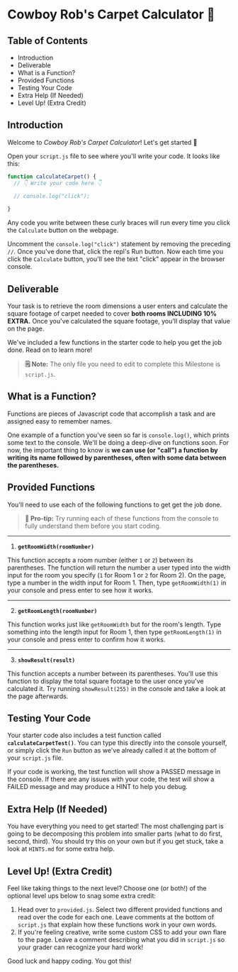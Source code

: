 # Cowboy Rob's Carpet Calculator 🤠
## Table of Contents
- Introduction
- Deliverable
- What is a Function?
- Provided Functions
- Testing Your Code
- Extra Help (If Needed)
- Level Up! (Extra Credit)

## Introduction
Welcome to *Cowboy Rob's Carpet Calculator*! Let's get started 🤠

Open your `script.js` file to see where you'll write your code. It looks like this:

```js
function calculateCarpet() {
  // 👇 Write your code here 👇
  
  // console.log("click");

}
```

Any code you write between these curly braces will run every time you click the `Calculate` button on the webpage.

Uncomment the `console.log("click")` statement by removing the preceding `//`. Once you've done that, click the repl's Run button. Now each time you click the `Calculate` button, you'll see the text "click" appear in the browser console.


## Deliverable
Your task is to retrieve the room dimensions a user enters and calculate the square footage of carpet needed to cover **both rooms INCLUDING 10% EXTRA.** Once you've calculated the square footage, you'll display that value on the page. 

We've included a few functions in the starter code to help you get the job done. Read on to learn more!

> **🗒 Note:** The only file you need to edit to complete this Milestone is `script.js`.

## What is a Function? 
Functions are pieces of Javascript code that accomplish a task and are assigned easy to remember names. 

One example of a function you've seen so far is `console.log()`, which prints some text to the console. We'll be doing a deep-dive on functions soon. For now, the important thing to know is **we can use (or "call") a function by writing its name followed by parentheses, often with some data between the parentheses.** 


## Provided Functions
You'll need to use each of the following functions to get get the job done.

> **🧠 Pro-tip:** Try running each of these functions from the console to fully understand them before you start coding. 

<hr>

1. **`getRoomWidth(roomNumber)`**
   
This function accepts a room number (either `1` or `2`) between its parentheses. The function will return the number a user typed into the width input for the room you specify (`1` for Room 1 or `2` for Room 2). On the page, type a number  in the width input for Room 1. Then, type `getRoomWidth(1)` in your console and press enter to see how it works. 
<hr>

2. **`getRoomLength(roomNumber)`**
   
This function works just like `getRoomWidth` but for the room's length. Type something into the length input for Room 1, then type `getRoomLength(1)` in your console and press enter to confirm how it works. 
<hr>

3. **`showResult(result)`**
   
This function accepts a number between its parentheses. You'll use this function to display the total square footage to the user once you've calculated it. Try running `showResult(255)` in the console and take a look at the page afterwards.

## Testing Your Code
Your starter code also includes a test function called **`calculateCarpetTest()`**. You can type this directly into the console yourself, or simply click the `Run` button as we've already called it at the bottom of your `script.js` file.

If your code is working, the test function will show a PASSED message in the console. If there are any issues with your code, the test will show a FAILED message and may produce a HINT to help you debug.

## Extra Help (If Needed)
You have everything you need to get started! The most challenging part is going to be decomposing this problem into smaller parts (what to do first, second, third). You should try this on your own but if you get stuck, take a look at `HINTS.md` for some extra help.


## Level Up! (Extra Credit)
Feel like taking things to the next level? Choose one (or both!) of the optional level ups below to snag some extra credit:

1. Head over to `provided.js`. Select two different provided functions and read over the code for each one. Leave comments at the bottom of  `script.js` that explain how these functions work in your own words. 
2. If you're feeling creative, write some custom CSS to add your own flare to the page. Leave a comment describing what you did in `script.js` so your grader can recognize your hard work! 

Good luck and happy coding. You got this!
